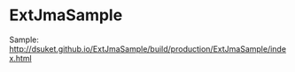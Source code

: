 ExtJmaSample
============

Sample: http://dsuket.github.io/ExtJmaSample/build/production/ExtJmaSample/index.html

